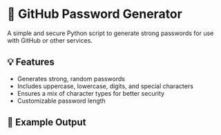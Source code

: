 # 🔐 GitHub Password Generator

A simple and secure Python script to generate strong passwords for use with GitHub or other services.

## 💡 Features

- Generates strong, random passwords
- Includes uppercase, lowercase, digits, and special characters
- Ensures a mix of character types for better security
- Customizable password length

## 🧪 Example Output
